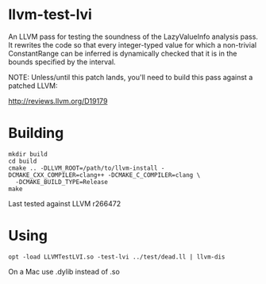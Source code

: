 # llvm-test-lvi

An LLVM pass for testing the soundness of the LazyValueInfo analysis
pass. It rewrites the code so that every integer-typed value for which
a non-trivial ConstantRange can be inferred is dynamically checked
that it is in the bounds specified by the interval.

NOTE: Unless/until this patch lands, you'll need to build this pass
against a patched LLVM:

  http://reviews.llvm.org/D19179

# Building

```
mkdir build
cd build
cmake .. -DLLVM_ROOT=/path/to/llvm-install -DCMAKE_CXX_COMPILER=clang++ -DCMAKE_C_COMPILER=clang \
  -DCMAKE_BUILD_TYPE=Release
make
```

Last tested against LLVM r266472

# Using

```
opt -load LLVMTestLVI.so -test-lvi ../test/dead.ll | llvm-dis
```

On a Mac use .dylib instead of .so
